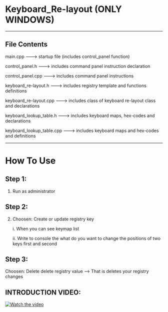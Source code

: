 # Keyboard_Re-layout (ONLY WINDOWS)
------------------------------------
## File Contents
main.cpp          ---> startup file (includes control_panel function)

control_panel.h      ---> includes command panel instruction declaration

control_panel.cpp    ---> includes command panel instructions

keyboard_re-layout.h    ---> includes registry template and functions definitions

keyboard_re-layout.cpp  ---> includes class of keyboard re-layout class and declarations

keyboard_lookup_table.h    ---> includes keyboard maps, hex-codes and declarations

keyboard_lookup_table.cpp  ---> includes keyboard maps and hex-codes and definitions

------------------------------------

# How To Use

## Step 1:

1) Run as administrator

## Step 2:

2) Choosen: Create or update registry key

    i. When you can see keymap list

    ii. Write to console the what do you want to change the positions of two keys first and second

## Step 3:

Choosen: Delete delete registry value --> That is deletes your registry changes 

## INTRODUCTION VIDEO:

[![Watch the video](https://github.com/user-attachments/assets/3876f149-02c3-4859-908a-3a14d780d62f)](https://github.com/user-attachments/assets/3876f149-02c3-4859-908a-3a14d780d62f)









